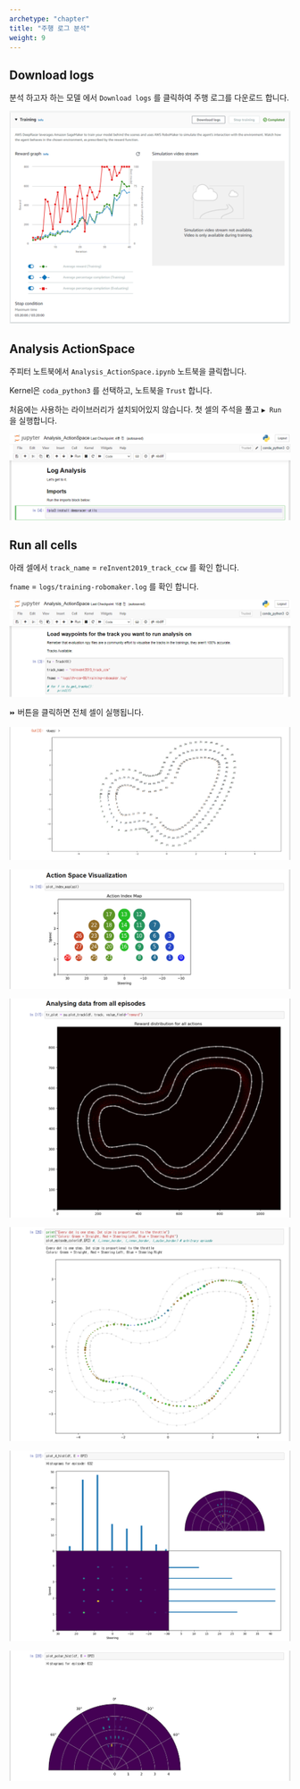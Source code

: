 ```yaml
---
archetype: "chapter"
title: "주행 로그 분석"
weight: 9
---
```


## Download logs

분석 하고자 하는 모델 에서 `Download logs` 를 클릭하여 주행 로그를 다운로드 합니다.

![](./images/analysis-01.png)

## Analysis ActionSpace

주피터 노트북에서 `Analysis_ActionSpace.ipynb` 노트북을 클릭합니다.

Kernel은 `coda_python3` 를 선택하고, 노트북을 `Trust` 합니다.

처음에는 사용하는 라이브러리가 설치되어있지 않습니다. 첫 셀의 주석을 풀고 `▶️ Run` 을 실행합니다.

![](./images/analysis-02.png)

## Run all cells

아래 셀에서 `track_name` = `reInvent2019_track_ccw` 를 확인 합니다.

`fname` = `logs/training-robomaker.log` 를 확인 합니다.

![](./images/analysis-03.png)

`⏩` 버튼을 클릭하면 전체 셀이 실행됩니다.

![](./images/analysis-04.png)

![](./images/analysis-05.png)

![](./images/analysis-06.png)

![](./images/analysis-07.png)

![](./images/analysis-08.png)

![](./images/analysis-09.png)
